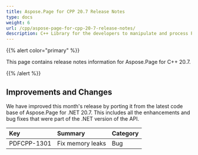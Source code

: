 ```yaml
---
title: Aspose.Page for CPP 20.7 Release Notes
type: docs
weight: 6
url: /cpp/aspose-page-for-cpp-20-7-release-notes/
description: C++ Library for the developers to manipulate and process PS, EPS, and XPS files. Release Notes of Aspose.Page API solution for C++ | Release 2020.07
---
```


{{% alert color="primary" %}} 

This page contains release notes information for Aspose.Page for C++ 20.7.

{{% /alert %}} 
## **Improvements and Changes**
We have improved this month's release by porting it from the latest code base of Aspose.Page for .NET 20.7. This includes all the enhancements and bug fixes that were part of the .NET version of the API.

|**Key**|**Summary**|**Category**|
| :- | :- | :- |
|PDFCPP-1301|Fix memory leaks|Bug|

